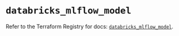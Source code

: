 # `databricks_mlflow_model`

Refer to the Terraform Registry for docs: [`databricks_mlflow_model`](https://registry.terraform.io/providers/databricks/databricks/1.57.0/docs/resources/mlflow_model).
